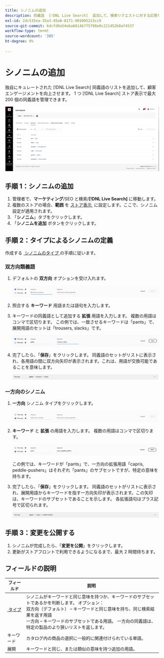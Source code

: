 ```yaml
---
title: シノニムの追加
description: 同義語  [!DNL Live Search]  追加して、検索リクエストに対する応答を改善します。
exl-id: 2dc535ea-35a3-45a8-8171-901005223cc9
source-git-commit: 6dcfd0a54e6a6814b7f5708e0c221452b8af4537
workflow-type: tm+mt
source-wordcount: '385'
ht-degree: 0%

---
```


# シノニムの追加

独自にキュレートされた [!DNL Live Search] 同義語のリストを追加して、顧客エンゲージメントを向上させます。 1 つ [!DNL Live Search] ストア表示で最大 200 個の同義語を管理できます。

![[!DNL Live Search] 同義語 &#x200B;](assets/synonym-workspace.png)

## 手順 1：シノニムの追加

1. 管理者で、**マーケティング**/SEO と検索/**[!DNL Live Search]** に移動します。
1. 複数のストアの場合、**範囲** を [&#x200B; ストア表示 &#x200B;](https://experienceleague.adobe.com/docs/commerce-admin/start/setup/websites-stores-views.html?lang=ja#scope-settings) に設定します。ここで、シノニム設定が適用されます。
1. 「**シノニム**」タブをクリックします。
1. 「**シノニムを追加** ボタンをクリックします。

## 手順 2：タイプによるシノニムの定義

作成する [&#x200B; シノニムのタイプ &#x200B;](synonyms-type.md) の手順に従います。

### 双方向類義語

1. デフォルトの **双方向** オプションを受け入れます。

   ![&#x200B; 双方向類義語の追加 &#x200B;](assets/synonym-add-two-way.png)

1. 照合する **キーワード** 用語または語句を入力します。
1. キーワードの同義語として追加する **拡張** 用語を入力します。 複数の用語はコンマで区切ります。
この例では、一致させるキーワードは「pants」で、展開用語のセットは「trousers, slacks」です。

   ![&#x200B; 双方向類義語の例 &#x200B;](assets/synonym-add-two-way-example.png)

1. 完了したら、「**保存**」をクリックします。
同義語のセットがリストに表示され、各用語の間に双方向矢印が表示されます。これは、用語が交換可能であることを意味します。

   ![&#x200B; 双方向類義語 &#x200B;](assets/synonym-two-way.png)

### 一方向のシノニム

1. **一方向** シノニム タイプをクリックします。

   ![&#x200B; 一方向シノニムの追加 &#x200B;](assets/synonym-add-one-way.png)

1. **キーワード** と **拡張** の用語を入力します。 複数の用語はコンマで区切ります。

   ![&#x200B; 一方向シノニムの例 &#x200B;](assets/synonym-add-one-way-example.png)

   この例では、キーワードが「pants」で、一方向の拡張用語「capris, peddle-pushers」はそれぞれ「pants」のサブセットですが、特定の意味を持ちます。

1. 完了したら、「**保存**」をクリックします。
同義語のセットがリストに表示され、展開用語からキーワードを指す一方向矢印が表示されます。この矢印は、キーワードのサブセットであることを示します。 各拡張語句はプラス記号で区切られます。

   ![&#x200B; 一方向のシノニム &#x200B;](assets/synonym-one-way.png)

## 手順 3：変更を公開する

1. シノニムが完成したら、「**変更を公開**」をクリックします。
1. 更新がストアフロントで利用できるようになるまで、最大 2 時間待ちます。

## フィールドの説明

| フィールド | 説明 |
|--- |--- |
| [&#x200B; タイプ &#x200B;](synonyms.md) | シノニムがキーワードと同じ意味を持つか、キーワードのサブセットであるかを判断します。 オプション：<br /> 双方向（デフォルト） – キーワードと同じ意味を持ち、同じ検索結果を返す用語 <br /> 一方向 – キーワードのサブセットである用語。 一方向の同義語は、特定の製品のより狭いリストを返します。 |
| キーワード | カタログ内の商品の選択に一般的に関連付けられている単語。 |
| 展開 | キーワードと同じ、または類似の意味を持つ追加の用語。 |
